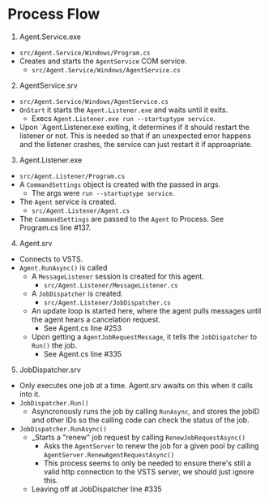 # Process Flow  
1. Agent.Service.exe  
  * `src/Agent.Service/Windows/Program.cs`  
  * Creates and starts the `AgentService` COM service.  
    * `src/Agent.Service/Windows/AgentService.cs`  

2. AgentService.srv  
  * `src/Agent.Service/Windows/AgentService.cs`  
  * `OnStart` it starts the `Agent.Listener.exe` and waits until it exits.  
    * Execs `Agent.Listener.exe run --startuptype service`.  
  * Upon `Agent.Listener.exe exiting, it determines if it should restart the listener or not. This is needed so that if an unexpected error happens and the listener crashes, the service can just restart it if approapriate.  

3. Agent.Listener.exe  
  * `src/Agent.Listener/Program.cs`  
  * A `CommandSettings` object is created with the passed in args.  
    * The args were `run --startuptype service`.  
  * The `Agent` service is created.  
    * `src/Agent.Listener/Agent.cs`  
  * The `CommandSettings` are passed to the `Agent` to Process. See Program.cs line #137.  

4. Agent.srv  
  * Connects to VSTS.  
  * `Agent.RunAsync()` is called  
    * A `MessageListener` session is created for this agent.  
      * `src/Agent.Listener/MessageListener.cs`  
    * A `JobDispatcher` is created.  
      * `src/Agent.Listener/JobDispatcher.cs`  
    * An update loop is started here, where the agent pulls messages until the agent hears a cancelation request.  
      * See Agent.cs line #253  
    * Upon getting a `AgentJobRequestMessage`, it tells the `JobDispatcher` to `Run()` the job.  
      * See Agent.cs line #335

5. JobDispatcher.srv
  * Only executes one job at a time. Agent.srv awaits on this when it calls into it.  
  * `JobDispatcher.Run()`
    * Asyncronously runs the job by calling `RunAsync`, and stores the jobID and other IDs so the calling code can check the status of the job.  
  * `JobDispatcher.RunAsync()`
    * _Starts a "renew" job request by calling `RenewJobRequestAsync()`  
      * Asks the `AgentServer` to renew the job for a given pool by calling `AgentServer.RenewAgentRequestAsync()`  
      * This process seems to only be needed to ensure there's still a valid http connection to the VSTS server, we should just ignore this.  
    * Leaving off at JobDispatcher line #335 
